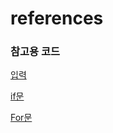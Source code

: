 # references
### 참고용 코드

[입력](https://github.com/slotus0130/references/blob/main/input.py)

[if문](https://github.com/slotus0130/references/blob/main/if.py)

[For문](https://github.com/slotus0130/references/blob/main/forloop.py)

